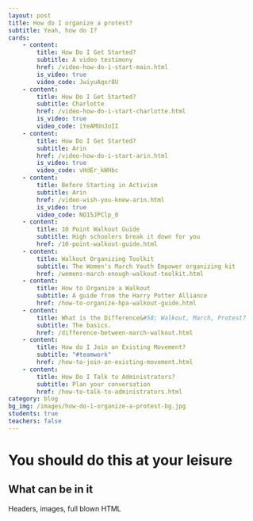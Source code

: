 ```yaml
---
layout: post
title: How do I organize a protest?
subtitle: Yeah, how do I?
cards:
    - content: 
        title: How Do I Get Started?
        subtitle: A video testimony
        href: /video-how-do-i-start-main.html
        is_video: true
        video_code: JwiyuAqxr8U
    - content: 
        title: How Do I Get Started?
        subtitle: Charlotte
        href: /video-how-do-i-start-charlotte.html
        is_video: true
        video_code: iYeAMUnJoII
    - content: 
        title: How Do I Get Started?
        subtitle: Arin
        href: /video-how-do-i-start-arin.html
        is_video: true
        video_code: vHdEr_kWHbc
    - content: 
        title: Before Starting in Activism
        subtitle: Arin
        href: /video-wish-you-knew-arin.html
        is_video: true
        video_code: NO15JPClp_0
    - content:
        title: 10 Point Walkout Guide
        subtitle: High schoolers break it down for you
        href: /10-point-walkout-guide.html
    - content:
        title: Walkout Organizing Toolkit
        subtitle: The Women's March Youth Empower organizing kit
        href: /womens-march-enough-walkout-toolkit.html
    - content:
        title: How to Organize a Walkout
        subtitle: A guide from the Harry Potter Alliance
        href: /how-to-organize-hpa-walkout-guide.html
    - content:
        title: What is the Difference&#58; Walkout, March, Protest?
        subtitle: The basics.
        href: /difference-between-march-walkout.html
    - content:
        title: How do I Join an Existing Movement?
        subtitle: "#teamwork"
        href: /how-to-join-an-existing-movement.html  
    - content:
        title: How Do I Talk to Administrators?
        subtitle: Plan your conversation
        href: /how-to-talk-to-administrators.html
category: blog
bg_img: /images/how-do-i-organize-a-protest-bg.jpg
students: true
teachers: false
---
```


You should do this at your leisure
==================================

## What can be in it

Headers, images, full blown HTML


